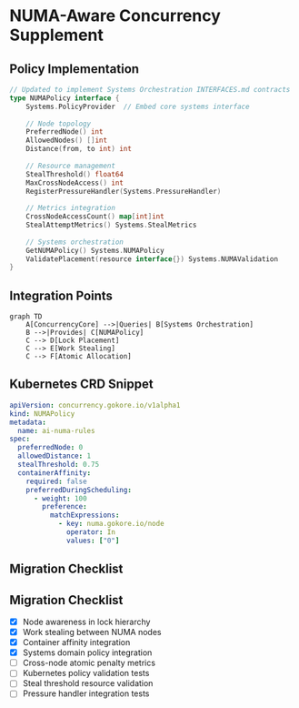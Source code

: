 # NUMA-Aware Concurrency Supplement

## Policy Implementation
```go
// Updated to implement Systems Orchestration INTERFACES.md contracts
type NUMAPolicy interface {
    Systems.PolicyProvider  // Embed core systems interface
    
    // Node topology
    PreferredNode() int
    AllowedNodes() []int
    Distance(from, to int) int
    
    // Resource management
    StealThreshold() float64 
    MaxCrossNodeAccess() int
    RegisterPressureHandler(Systems.PressureHandler)
    
    // Metrics integration
    CrossNodeAccessCount() map[int]int
    StealAttemptMetrics() Systems.StealMetrics
    
    // Systems orchestration
    GetNUMAPolicy() Systems.NUMAPolicy
    ValidatePlacement(resource interface{}) Systems.NUMAValidation
}
```

## Integration Points
```mermaid
graph TD
    A[ConcurrencyCore] -->|Queries| B[Systems Orchestration]
    B -->|Provides| C[NUMAPolicy]
    C --> D[Lock Placement]
    C --> E[Work Stealing]
    C --> F[Atomic Allocation]
```

## Kubernetes CRD Snippet
```yaml
apiVersion: concurrency.gokore.io/v1alpha1
kind: NUMAPolicy
metadata:
  name: ai-numa-rules
spec:
  preferredNode: 0
  allowedDistance: 1
  stealThreshold: 0.75
  containerAffinity:
    required: false
    preferredDuringScheduling:
      - weight: 100
        preference:
          matchExpressions:
            - key: numa.gokore.io/node
              operator: In
              values: ["0"]
```

## Migration Checklist
## Migration Checklist
- [X] Node awareness in lock hierarchy
- [X] Work stealing between NUMA nodes
- [X] Container affinity integration
- [X] Systems domain policy integration
- [ ] Cross-node atomic penalty metrics
- [ ] Kubernetes policy validation tests
- [ ] Steal threshold resource validation
- [ ] Pressure handler integration tests
